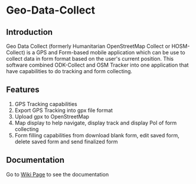 Geo-Data-Collect
================

Introduction
------------

Geo Data Collect (formerly Humanitarian OpenStreetMap Collect or HOSM-Collect) is a GPS and Form-based mobile application
which can be use to collect data in form format based on the user's current position.
This software combined  ODK-Collect and OSM Tracker into one application that have capabilities
to do tracking and form collecting.

Features
--------
1. GPS Tracking capabilities
2. Export GPS Tracking into gpx file format
3. Upload gpx to OpenStreetMap
4. Map display to help navigate, display track and display PoI of form collecting
5. Form filling capabilities from download blank form, edit saved form, delete saved form and send finalized form

Documentation
-------------
Go to [Wiki Page](https://github.com/hotosm/Geo-Data-Collect/wiki) to see the documentation
